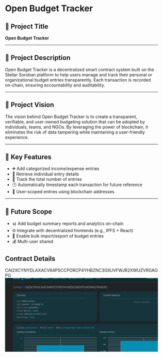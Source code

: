 # Open Budget Tracker

## 📌 Project Title
**Open Budget Tracker**

---

## 📄 Project Description
Open Budget Tracker is a decentralized smart contract system built on the Stellar Soroban platform to help users manage and track their personal or organizational budget entries transparently. Each transaction is recorded on-chain, ensuring accountability and auditability.

---

## 🎯 Project Vision
The vision behind Open Budget Tracker is to create a transparent, verifiable, and user-owned budgeting solution that can be adopted by individuals, teams, and NGOs. By leveraging the power of blockchain, it eliminates the risk of data tampering while maintaining a user-friendly experience.

---

## 🚀 Key Features
- ➕ Add categorized income/expense entries
- 📜 Retrieve individual entry details
- 🔢 Track the total number of entries
- 🕒 Automatically timestamp each transaction for future reference
- 🔐 User-scoped entries using blockchain addresses

---

## 🔮 Future Scope
- 📊 Add budget summary reports and analytics on-chain
- 🌐 Integrate with decentralized frontends (e.g., IPFS + React)
- 🔄 Enable bulk import/export of budget entries
- 💰 Multi-user shared

## Contract Details
CAI2XCYNYDLAXACV64PSCCPORCP4YHBZNC3GIIUVFWJR2XWUZVRGAOPG
![alt text](image.png)
